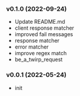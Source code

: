 ###  v0.1.0  (2022-09-24)
- Update README.md
- client response matcher
- improved fail messages
- response matcher
- error matcher
- improve regex match
- be_a_twirp_request

###  v0.0.1  (2022-05-24)
- init

